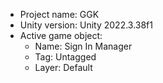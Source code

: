 <!-- UNITY CODE ASSIST INSTRUCTIONS START -->
- Project name: GGK
- Unity version: Unity 2022.3.38f1
- Active game object:
  - Name: Sign In Manager
  - Tag: Untagged
  - Layer: Default
<!-- UNITY CODE ASSIST INSTRUCTIONS END -->